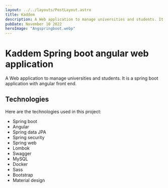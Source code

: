```yaml
---
layout: ../../layouts/PostLayout.astro
title: Kaddem
description: A Web application to manage universities and students. It is a spring boot application with angular front end.
pubDate: November 10 2022
heroImage: "Angspringboot.webp"
---
```


# Kaddem Spring boot angular web application

A Web application to manage universities and students. It is a spring boot application with angular front end.

## Technologies

Here are the technologies used in this project:

- Spring boot
- Angular
- Spring data JPA
- Spring security
- Spring web
- Lombok
- Swagger
- MySQL
- Docker
- Sass
- Bootstrap
- Material design
